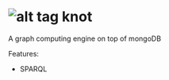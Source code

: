 ![alt tag](http://spirtfire.com/res/img/knot.png)
knot
====

A graph computing engine on top of mongoDB

Features:
  * SPARQL
  
